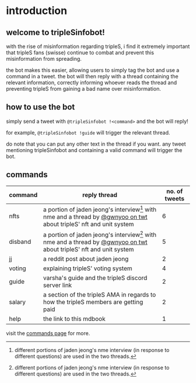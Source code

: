 # introduction

## welcome to tripleSinfobot!
with the rise of misinformation regarding tripleS, i find it extremely important that tripleS fans (swisse) continue to combat and prevent this misinformation from spreading. 

the bot makes this easier, allowing users to simply tag the bot and use a command in a tweet. the bot will then reply with a thread containing the relevant information, correctly informing whoever reads the thread and preventing tripleS from gaining a bad name over misinformation.

## how to use the bot
simply send a tweet with `@tripleSinfobot !<command>` and the bot will reply! 

for example, `@tripleSinfobot !guide` will trigger the relevant thread.

do note that you can put any other text in the thread if you want. any tweet mentioning tripleSinfobot and containing a valid command will trigger the bot.

## commands
|command|reply thread|no. of tweets|
|-|-|-|
|nfts|a portion of jaden jeong's interview[^1] with nme and a thread by [@gwnyoo on twt](https://twitter.com/gwnyoo) about tripleS' nft and unit system|6|
|disband|a portion of jaden jeong's interview[^1] with nme and a thread by [@gwnyoo on twt](https://twitter.com/gwnyoo) about tripleS' nft and unit system|5|
|jj|a reddit post about jaden jeong|2|
|voting|explaining tripleS' voting system|4|
|guide|varsha's guide and the tripleS discord server link|2|
|salary|a section of the tripleS AMA in regards to how the tripleS members are getting paid|2|
|help|the link to this mdbook|1|

visit the [commands page](./commands.md) for more.

[^1]: different portions of jaden jeong's nme interview (in response to different questions) are used in the two threads.
